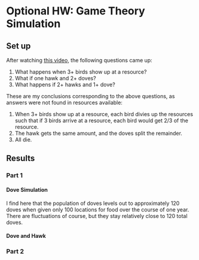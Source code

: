 # Optional HW: Game Theory Simulation #
## Set up ##
After watching [this video](https://www.youtube.com/watch?v=YNMkADpvO4w), the following questions came up:
1. What happens when 3+ birds show up at a resource?
2. What if one hawk and 2+ doves?
3. What happens if 2+ hawks and 1+ dove?

These are my conclusions corresponding to the above questions, as answers were not found in resources available:
1. When 3+ birds show up at a resource, each bird divies up the resources such that if 3 birds arrive at a resource, each bird would get 2/3 of the resource.
2. The hawk gets the same amount, and the doves split the remainder.
3. All die.
## Results ##
### Part 1 ###
#### Dove Simulation ####
I find here that the population of doves levels out to approximately 120 doves when given only 100 locations for food over the course of one year. There are fluctuations of course, but they stay relatively close to 120 total doves.
#### Dove and Hawk ####

### Part 2 ###